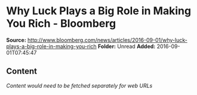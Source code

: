 # Why Luck Plays a Big Role in Making You Rich - Bloomberg

**Source:** http://www.bloomberg.com/news/articles/2016-09-01/why-luck-plays-a-big-role-in-making-you-rich
**Folder:** Unread
**Added:** 2016-09-01T07:45:47




## Content
*Content would need to be fetched separately for web URLs*
